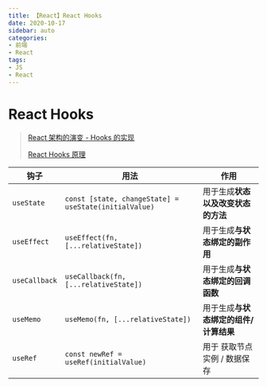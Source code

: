 ```yaml
---
title: 【React】React Hooks
date: 2020-10-17
sidebar: auto
categories: 
- 前端
- React
tags: 
- JS
- React
---
```


# React Hooks

> [React 架构的演变 - Hooks 的实现](https://blog.shenfq.com/2020/react-%E6%9E%B6%E6%9E%84%E7%9A%84%E6%BC%94%E5%8F%98-hooks-%E7%9A%84%E5%AE%9E%E7%8E%B0/)
>
>[React Hooks 原理 ](https://github.com/brickspert/blog/issues/26)





| 钩子          | 用法                                                  | 作用                                  |
| ------------- | ----------------------------------------------------- | ------------------------------------- |
| `useState`    | `const [state, changeState] = useState(initialValue)` | 用于生成**状态以及改变状态的方法**    |
| `useEffect`   | `useEffect(fn, [...relativeState])`                   | 用于生成**与状态绑定的副作用**        |
| `useCallback` | `useCallback(fn, [...relativeState])`                 | 用于生成**与状态绑定的回调函数**      |
| `useMemo`     | `useMemo(fn, [...relativeState])`                     | 用于生成**与状态绑定的组件/计算结果** |
| `useRef`      | `const newRef = useRef(initialValue)`                 | 用于 获取节点实例 / 数据保存          |

